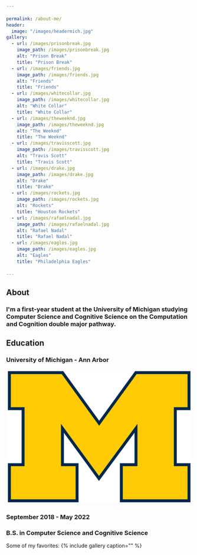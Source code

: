```yaml
---

permalink: /about-me/
header:
  image: "/images/headermich.jpg"
gallery:   
  - url: /images/prisonbreak.jpg
    image_path: /images/prisonbreak.jpg
    alt: "Prison Break"
    title: "Prison Break"
  - url: /images/friends.jpg      
    image_path: /images/friends.jpg
    alt: "Friends"
    title: "Friends"
  - url: /images/whitecollar.jpg
    image_path: /images/whitecollar.jpg
    alt: "White Collar"
    title: "White Collar"
  - url: /images/theweeknd.jpg
    image_path: /images/theweeknd.jpg
    alt: "The Weeknd"
    title: "The Weeknd"
  - url: /images/travisscott.jpg   
    image_path: /images/travisscott.jpg
    alt: "Travis Scott"
    title: "Travis Scott"
  - url: /images/drake.jpg
    image_path: /images/drake.jpg
    alt: "Drake"
    title: "Drake"
  - url: /images/rockets.jpg    
    image_path: /images/rockets.jpg
    alt: "Rockets"
    title: "Houston Rockets"
  - url: /images/rafaelnadal.jpg
    image_path: /images/rafaelnadal.jpg
    alt: "Rafael Nadal"
    title: "Rafael Nadal"
  - url: /images/eagles.jpg
    image_path: /images/eagles.jpg
    alt: "Eagles"
    title: "Philadelphia Eagles"

---
```

## About
### I'm a first-year student at the University of Michigan studying Computer Science and Cognitive Science on the Computation and Cognition double major pathway.

## Education
### University of Michigan - Ann Arbor
![alt text](/images/um-logo.png "University of Michigan")
### September 2018 - May 2022
### B.S. in Computer Science and Cognitive Science





Some of my favorites:
{% include gallery caption="" %}
